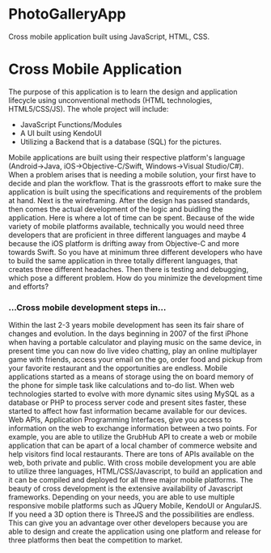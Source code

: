 # PhotoGalleryApp
Cross mobile application built using JavaScript, HTML, CSS. 

<h1>Cross Mobile Application</h1>
The purpose of this application is to learn the design and application lifecycle using unconventional methods (HTML technologies, HTML5/CSS/JS). The whole project will include:
<ul>
  <li>JavaScript Functions/Modules</li>
  <li>A UI built using KendoUI</li>
  <li>Utilizing a Backend that is a database (SQL) for the pictures.</li>
</ul>

Mobile applications are built using their respective platform's language (Android->Java, iOS->Objective-C/Swift, Windows->Visual Studio/C#). When a problem arises that is needing a mobile solution, your first have to decide and plan the workflow. 
That is the grassroots effort to make sure the application is built using the specifications and requirements of the problem at hand. Next is the wireframing. After the design has passed standards, then comes the actual development of the logic and buidling the application. Here is where a lot of time can be spent. Because of the wide variety of mobile platforms available, technically you would need three developers that are proficient in three different languages and maybe 4 because the iOS platform is drifting away from Objective-C and more towards Swift. So you have at minimum three different developers who have to build the same application in three totally different languages, that creates three different headaches. Then there is testing and debugging, which pose a different problem. How do you minimize the development time and efforts?



<h3>…Cross mobile development steps in...</h3> 

Within the last 2-3 years mobile development has seen its fair share of changes and evolution. In the days beginning in 2007 of the first iPhone when having a portable calculator and playing music on the same device, in present time you can now do live video chatting, play an online multiplayer game with friends, access your email on the go, order food and pickup from your favorite restaurant and the opportunities are endless. Mobile applications started as a means of storage using the on board memory of the phone for simple task like calculations and to-do list. When web technologies started to evolve with more dynamic sites using MySQL as a database or PHP to process server code and present sites faster, these started to affect how fast information became available for our devices. Web APIs, Application Programming Interfaces, give you access to information on the web to exchange information between a two points. For example, you are able to utilize the GrubHub API to create a web or mobile application that can be apart of a local chamber of commerce website and help visitors find local restaurants. There are tons of APIs available on the web, both private and public. With cross mobile development you are able to utilize three languages, HTML/CSS/Javascript, to build an application and it can be compiled and deployed for all three major mobile platforms. The beauty of cross development is the extensive availability of Javascript frameworks. Depending on your needs, you are able to use multiple responsive mobile platforms such as JQuery Mobile, KendoUI or AngularJS. If you need a 3D option there is ThreeJS and the possibilities are endless. This can give you an advantage over other developers because you are able to design and create the application using one platform and release for three platforms then beat the competition to market.

